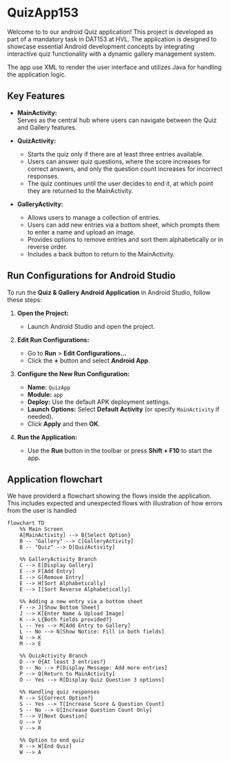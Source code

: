 # QuizApp153
Welcome to to our android Quiz application! This project is developed as part of a mandatory task in DAT153 at HVL. The application is designed to showcase essential Android development concepts by integrating interactive quiz functionality with a dynamic gallery management system.

The app use XML to render the user interface and utilizes Java for handling the application logic.
## Key Features

- **MainActivity:**  
  Serves as the central hub where users can navigate between the Quiz and Gallery features.

- **QuizActivity:**  
  - Starts the quiz only if there are at least three entries available.  
  - Users can answer quiz questions, where the score increases for correct answers, and only the question count increases for incorrect responses.  
  - The quiz continues until the user decides to end it, at which point they are returned to the MainActivity.

- **GalleryActivity:**  
  - Allows users to manage a collection of entries.  
  - Users can add new entries via a bottom sheet, which prompts them to enter a name and upload an image.  
  - Provides options to remove entries and sort them alphabetically or in reverse order.  
  - Includes a back button to return to the MainActivity.
 ## Run Configurations for Android Studio

To run the **Quiz & Gallery Android Application** in Android Studio, follow these steps:

1. **Open the Project:**
   - Launch Android Studio and open the project.

2. **Edit Run Configurations:**
   - Go to **Run** > **Edit Configurations...**
   - Click the **+** button and select **Android App**.

3. **Configure the New Run Configuration:**
   - **Name:** `QuizApp`
   - **Module:** `app`
   - **Deploy:** Use the default APK deployment settings.
   - **Launch Options:** Select **Default Activity** (or specify `MainActivity` if needed).
   - Click **Apply** and then **OK**.

4. **Run the Application:**
   - Use the **Run** button in the toolbar or press **Shift + F10** to start the app.

## Application flowchart
We have providerd a flowchart showing the flows inside the application. This includes expected and unexpected flows with illustration of how errors from the user is handled
```mermaid
flowchart TD
    %% Main Screen
    A[MainActivity] --> B{Select Option}
    B -- "Gallery" --> C[GalleryActivity]
    B -- "Quiz" --> D[QuizActivity]

    %% GalleryActivity Branch
    C --> E[Display Gallery]
    E --> F[Add Entry]
    E --> G[Remove Entry]
    E --> H[Sort Alphabetically]
    E --> I[Sort Reverse Alphabetically]

    %% Adding a new entry via a bottom sheet
    F --> J[Show Bottom Sheet]
    J --> K[Enter Name & Upload Image]
    K --> L{Both fields provided?}
    L -- Yes --> M[Add Entry to Gallery]
    L -- No --> N[Show Notice: Fill in both fields]
    N --> K
    M --> E

    %% QuizActivity Branch
    D --> O{At least 3 entries?}
    O -- No --> P[Display Message: Add more entries]
    P --> Q[Return to MainActivity]
    O -- Yes --> R[Display Quiz Question 3 options]
    
    %% Handling quiz responses
    R --> S{Correct Option?}
    S -- Yes --> T[Increase Score & Question Count]
    S -- No --> U[Increase Question Count Only]
    T --> V[Next Question]
    U --> V
    V --> R
    
    %% Option to end quiz
    R --> W[End Quiz]
    W --> A
```


```
